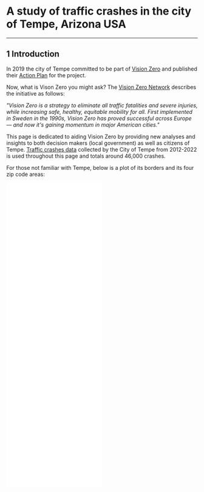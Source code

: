 # A study of traffic crashes in the city of Tempe, Arizona USA

***

## 1 Introduction
 
In 2019 the city of Tempe committed to be part of [Vision Zero](https://www.tempe.gov/government/transportation-and-sustainability/transportation/vision-zero) and published their [Action Plan](https://www.tempe.gov/home/showpublisheddocument/74455) for the project.

Now, what is Vison Zero you might ask? The [Vision Zero Network](https://visionzeronetwork.org/about/what-is-vision-zero/#:~:text=Vision%20Zero%20is%20a%20strategy,momentum%20in%20major%20American%20cities.) describes the initiative as follows:

_"Vision Zero is a strategy to eliminate all traffic fatalities and severe injuries, while increasing safe, healthy, equitable mobility for all. First implemented in Sweden in the 1990s, Vision Zero has proved successful across Europe — and now it's gaining momentum in major American cities."_

This page is dedicated to aiding Vision Zero by providing new analyses and insights to both decision makers (local government) as well as citizens of Tempe. [Traffic crashes data](https://catalog.data.gov/dataset/1-08-crash-data-report-detail-498c3?fbclid=IwZXh0bgNhZW0CMTAAAR2gojdIAxiOMs5ieTM0OfPH9MRPHGxzhgibobwIDFZ-Q_a3sfCUwDDjulc_aem_AfOI4PVUgDLCxCQPW-KQRHPDK12C9L5KYSnbZi0UdAEu0idNK3ofrogdHd3BliKSjuNfI4PJcuzTLqxwJT-HwPpS) collected by the City of Tempe from 2012-2022 is used throughout this page and totals around 46,000 crashes. 

For those not familiar with Tempe, below is a plot of its borders and its four zip code areas:


<div class="iframe-container">
    <iframe src="contents/tempe_globus.html"
        sandbox="allow-same-origin allow-scripts"
        width="50%"
        height="400"
        scrolling="no"
        seamless="seamless"
        frameborder="0">
    </iframe>
    <iframe src="contents/Tempe_with_boundaries.html"
        sandbox="allow-same-origin allow-scripts"
        width="50%"
        height="400"
        scrolling="no"
        seamless="seamless"
        frameborder="0">
    </iframe> 
</div>


